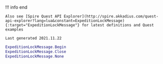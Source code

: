 !!! info end

    Also see [Spire Quest API Explorer](http://spire.akkadius.com/quest-api-explorer?lang=lua&constant=ExpeditionLockMessage){:target="ExpeditionLockMessage"} for latest definitions and Quest examples

    Last generated 2021.11.22

``` lua
ExpeditionLockMessage.Begin
ExpeditionLockMessage.Close
ExpeditionLockMessage.None

```
